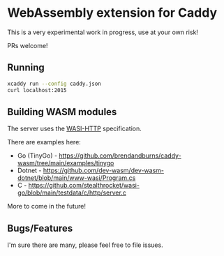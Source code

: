 # WebAssembly extension for Caddy
This is a very experimental work in progress, use at your own risk!

PRs welcome!

## Running
```sh
xcaddy run --config caddy.json
curl localhost:2015
```

## Building WASM modules
The server uses the [WASI-HTTP](https://github.com/WebAssembly/wasi-http) specification.

There are examples here:
* Go (TinyGo) - https://github.com/brendandburns/caddy-wasm/tree/main/examples/tinygo
* Dotnet - https://github.com/dev-wasm/dev-wasm-dotnet/blob/main/www-wasi/Program.cs
* C - https://github.com/stealthrocket/wasi-go/blob/main/testdata/c/http/server.c

More to come in the future!

## Bugs/Features
I'm sure there are many, please feel free to file issues.